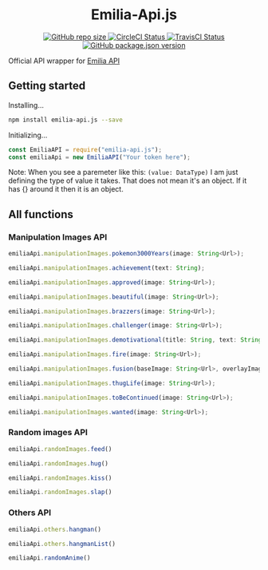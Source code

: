 <h1 align="center">Emilia-Api.js</h1>

<p align="center">
  <a href="#">
    <img alt="GitHub repo size" src="https://img.shields.io/github/repo-size/KurokuTetsuya/emilia-api.js.svg">
  </a>
  <a href='https://circleci.com/gh/KurokuTetsuya/emilia-api.js/'>
    <img src='https://circleci.com/gh/KurokuTetsuya/emilia-api.js/tree/master.svg?style=svg' alt='CircleCI Status' />
  </a>
  <a href='https://travis-ci.org/KurokuTetsuya/emilia-api.js'>
    <img alt="TravisCI Status" src="https://travis-ci.org/KurokuTetsuya/emilia-api.js.svg?branch=master">
  </a>
  <a href='https://github.com/KurokuTetsuya/emilia-api.js/blob/master/package.json'>
    <img alt="GitHub package.json version" src="https://img.shields.io/github/package-json/v/KurokuTetsuya/emilia-api.js.svg">
  </a>
</p>

Official API wrapper for [Emilia API](https://emilia-api.glitch.me)

## Getting started
Installing...
```bash
npm install emilia-api.js --save
``` 
Initializing...
```js
const EmiliaAPI = require("emilia-api.js");
const emiliaApi = new EmiliaAPI("Your token here");
``` 
Note: When you see a paremeter like this: `(value: DataType)` I am just defining the type of value it takes. That does not mean it's an object. If it has {} around it then it is an object.

## All functions

### Manipulation Images API
```js
emiliaApi.manipulationImages.pokemon3000Years(image: String<Url>);
```
```js
emiliaApi.manipulationImages.achievement(text: String);
```
```js
emiliaApi.manipulationImages.approved(image: String<Url>);
```
```js
emiliaApi.manipulationImages.beautiful(image: String<Url>);
```
```js
emiliaApi.manipulationImages.brazzers(image: String<Url>);
```
```js
emiliaApi.manipulationImages.challenger(image: String<Url>);
```
```js
emiliaApi.manipulationImages.demotivational(title: String, text: String, image: String<Url>);
```
```js
emiliaApi.manipulationImages.fire(image: String<Url>);
```
```js
emiliaApi.manipulationImages.fusion(baseImage: String<Url>, overlayImage: String<Url>);
```
```js
emiliaApi.manipulationImages.thugLife(image: String<Url>);
```
```js
emiliaApi.manipulationImages.toBeContinued(image: String<Url>);
```
```js
emiliaApi.manipulationImages.wanted(image: String<Url>);
```

### Random images API
```js
emiliaApi.randomImages.feed()
```
```js
emiliaApi.randomImages.hug()
```
```js
emiliaApi.randomImages.kiss()
```
```js
emiliaApi.randomImages.slap()
```

### Others API
```js
emiliaApi.others.hangman()
```
```js
emiliaApi.others.hangmanList()
```
```js
emiliaApi.randomAnime()
```
